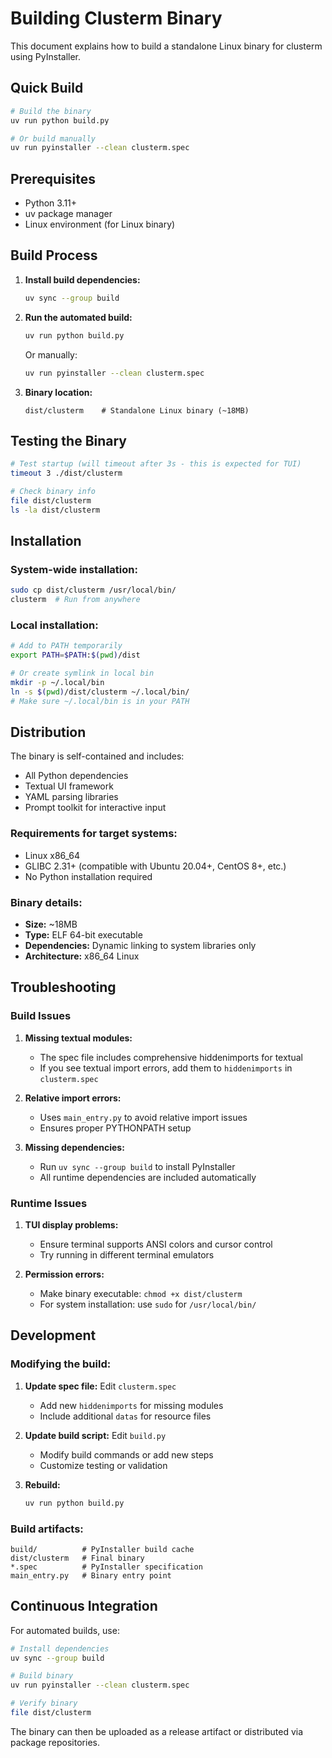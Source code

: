 # Building Clusterm Binary

This document explains how to build a standalone Linux binary for clusterm using PyInstaller.

## Quick Build

```bash
# Build the binary
uv run python build.py

# Or build manually
uv run pyinstaller --clean clusterm.spec
```

## Prerequisites

- Python 3.11+
- uv package manager
- Linux environment (for Linux binary)

## Build Process

1. **Install build dependencies:**
   ```bash
   uv sync --group build
   ```

2. **Run the automated build:**
   ```bash
   uv run python build.py
   ```

   Or manually:
   ```bash
   uv run pyinstaller --clean clusterm.spec
   ```

3. **Binary location:**
   ```
   dist/clusterm    # Standalone Linux binary (~18MB)
   ```

## Testing the Binary

```bash
# Test startup (will timeout after 3s - this is expected for TUI)
timeout 3 ./dist/clusterm

# Check binary info
file dist/clusterm
ls -la dist/clusterm
```

## Installation

### System-wide installation:
```bash
sudo cp dist/clusterm /usr/local/bin/
clusterm  # Run from anywhere
```

### Local installation:
```bash
# Add to PATH temporarily
export PATH=$PATH:$(pwd)/dist

# Or create symlink in local bin
mkdir -p ~/.local/bin
ln -s $(pwd)/dist/clusterm ~/.local/bin/
# Make sure ~/.local/bin is in your PATH
```

## Distribution

The binary is self-contained and includes:
- All Python dependencies
- Textual UI framework
- YAML parsing libraries
- Prompt toolkit for interactive input

### Requirements for target systems:
- Linux x86_64
- GLIBC 2.31+ (compatible with Ubuntu 20.04+, CentOS 8+, etc.)
- No Python installation required

### Binary details:
- **Size:** ~18MB
- **Type:** ELF 64-bit executable
- **Dependencies:** Dynamic linking to system libraries only
- **Architecture:** x86_64 Linux

## Troubleshooting

### Build Issues

1. **Missing textual modules:**
   - The spec file includes comprehensive hiddenimports for textual
   - If you see textual import errors, add them to `hiddenimports` in `clusterm.spec`

2. **Relative import errors:**
   - Uses `main_entry.py` to avoid relative import issues
   - Ensures proper PYTHONPATH setup

3. **Missing dependencies:**
   - Run `uv sync --group build` to install PyInstaller
   - All runtime dependencies are included automatically

### Runtime Issues

1. **TUI display problems:**
   - Ensure terminal supports ANSI colors and cursor control
   - Try running in different terminal emulators

2. **Permission errors:**
   - Make binary executable: `chmod +x dist/clusterm`
   - For system installation: use `sudo` for `/usr/local/bin/`

## Development

### Modifying the build:

1. **Update spec file:** Edit `clusterm.spec`
   - Add new `hiddenimports` for missing modules
   - Include additional `datas` for resource files

2. **Update build script:** Edit `build.py`
   - Modify build commands or add new steps
   - Customize testing or validation

3. **Rebuild:**
   ```bash
   uv run python build.py
   ```

### Build artifacts:
```
build/          # PyInstaller build cache
dist/clusterm   # Final binary
*.spec          # PyInstaller specification
main_entry.py   # Binary entry point
```

## Continuous Integration

For automated builds, use:

```bash
# Install dependencies
uv sync --group build

# Build binary
uv run pyinstaller --clean clusterm.spec

# Verify binary
file dist/clusterm
```

The binary can then be uploaded as a release artifact or distributed via package repositories.
